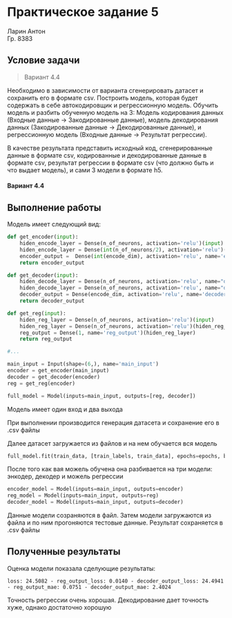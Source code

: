 # Практическое задание 5
Ларин Антон  
Гр. 8383

## Условие задачи

> Вариант 4.4

Необходимо в зависимости от варианта сгенерировать датасет и сохранить его в формате csv.
Построить модель, которая будет содержать в себе автокодировщик и регрессионную модель.
Обучить модель и разбить обученную модель на 3: Модель кодирования данных (Входные данные -> Закодированные данные), модель декодирования данных (Закодированные данные -> Декодированные данные), и регрессионную модель (Входные данные -> Результат регрессии).  

В качестве результата представить исходный код, сгенерированные данные в формате csv, кодированные и декодированные данные в формате csv, результат регрессии в формате csv (что должно быть и что выдает модель), и сами 3 модели в формате h5.  

#### Вариант 4.4

## Выполнение работы

Модель имеет следующий вид:
```python
def get_encoder(input):
    hiden_encode_layer = Dense(n_of_neurons, activation='relu')(input)
    hiden_encode_layer = Dense(int(n_of_neurons/2), activation='relu')(hiden_encode_layer)
    encoder_output =  Dense(int(encode_dim), activation='relu', name='encoder_output')(hiden_encode_layer)
    return encoder_output

def get_decoder(input):
    hiden_decode_layer = Dense(n_of_neurons, activation='relu', name="decoder_1")(input)
    hiden_decode_layer = Dense(n_of_neurons, activation='relu', name="decoder_2")(hiden_decode_layer)
    decoder_output = Dense(encode_dim, activation='relu', name='decoder_output')(hiden_decode_layer)
    return decoder_output

def get_reg(input):
    hiden_reg_layer = Dense(n_of_neurons, activation='relu')(input)
    hiden_reg_layer = Dense(n_of_neurons, activation='relu')(hiden_reg_layer)
    reg_output = Dense(1, name='reg_output')(hiden_reg_layer)
    return reg_output

#...

main_input = Input(shape=(6,), name='main_input')
encoder = get_encoder(main_input)
decoder = get_decoder(encoder)
reg = get_reg(encoder)

full_model = Model(inputs=main_input, outputs=[reg, decoder])
```
Модель имеет один вход и два выхода  

При выполнении производится генерация датасета и сохранение его в .csv файлы
  
Далее датасет загружается из файлов и на нем обучается вся модель

```python
full_model.fit(train_data, [train_labels, train_data], epochs=epochs, batch_size=16, validation_split=0.1, verbose=0)
```

После того как вая можель обучена она разбивается на три модели: энкодер, декодер и можель регрессии

```python
encoder_model = Model(inputs=main_input, outputs=encoder)
reg_model = Model(inputs=main_input, outputs=reg)
decoder_model = Model(inputs=main_input, outputs=decoder)
```


Данные модели созраняются в файл.
Затем модели загружаются из файла и по ним прогоняются тестовые данные. Результат сохраняется в .csv файлы

## Полученные результаты
Оценка модели показала сделующие результаты:
```
loss: 24.5082 - reg_output_loss: 0.0140 - decoder_output_loss: 24.4941 - reg_output_mae: 0.0751 - decoder_output_mae: 2.4024
```

Точность регрессии очень хорошая. Декодирование дает точность хуже, однако достаточно хорошую